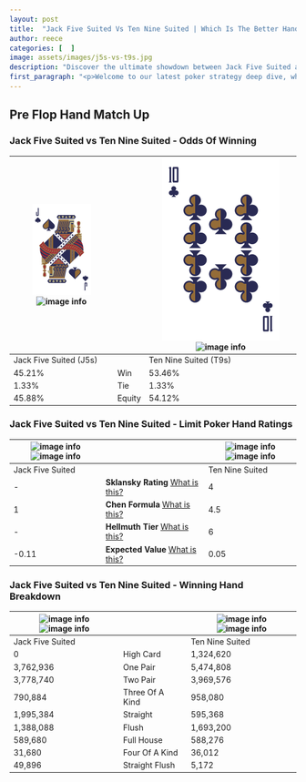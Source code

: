 ```yaml
---
layout: post
title:  "Jack Five Suited Vs Ten Nine Suited | Which Is The Better Hand In Poker? A Complete Guide"
author: reece
categories: [  ]
image: assets/images/j5s-vs-t9s.jpg
description: "Discover the ultimate showdown between Jack Five Suited and Ten Nine Suited in poker! Uncover the odds, strategies, and scenarios where one hand triumphs over the other. Get ready to up your poker game with this thrilling analysis."
first_paragraph: "<p>Welcome to our latest poker strategy deep dive, where we're pitting two distinct hands against each other in a high-stakes showdown: Jack Five Suited vs Ten Nine Suited.</p><p>In the dynamic world of poker, every decision counts, and knowing which hand holds the upper hand is key to your success at the table.</p><p>In this article, we'll dissect these two hands, explore the scenarios where one dominates the other, and equip you with the knowledge to make strategic choices that can tip the odds in your favor.</p><p>Get ready to unravel the intriguing dynamics of these poker hands and elevate your game to new heights.</p>"
---
```




[comment]: # (sp0)

## Pre Flop Hand Match Up

<div class="table hand-ratings" markdown="1"> 



### Jack Five Suited vs Ten Nine Suited - Odds Of Winning


    
| ![image info](assets/images/hand1/J.png) ![image info](assets/images/hand1/5s.png) |  | ![image info](assets/images/hand2/T.png) ![image info](assets/images/hand2/9s.png) |
| -------- | -------- | -------- |
| Jack Five Suited (J5s) |  | Ten Nine Suited (T9s) |
| 45.21% | Win | 53.46% |
| 1.33% | Tie | 1.33% |
| 45.88% | Equity | 54.12% |




[comment]: # (sp1)



### Jack Five Suited vs Ten Nine Suited - Limit Poker Hand Ratings


    
| ![image info](https://www.riverpairs.com/assets/images/hand1/J.png) ![image info](https://www.riverpairs.com/assets/images/hand1/5s.png) |  | ![image info](https://www.riverpairs.com/assets/images/hand2/T.png) ![image info](https://www.riverpairs.com/assets/images/hand2/9s.png) |
| -------- | -------- | -------- |
| Jack Five Suited |  | Ten Nine Suited |
| - | **Sklansky Rating** [What is this?](/sklansky-rating-explained) | 4 |
| 1 | **Chen Formula** [What is this?](/chen-formula-explained) | 4.5 |
| - | **Hellmuth Tier** [What is this?](/Hellmuth-tier-explained) | 6 |
| -0.11 | **Expected Value** [What is this?](/expected-value-explained) | 0.05 |




[comment]: # (sp2)



### Jack Five Suited vs Ten Nine Suited - Winning Hand Breakdown


    
| ![image info](https://www.riverpairs.com/assets/images/hand1/J.png) ![image info](https://www.riverpairs.com/assets/images/hand1/5s.png) |  | ![image info](https://www.riverpairs.com/assets/images/hand2/T.png) ![image info](https://www.riverpairs.com/assets/images/hand2/9s.png) |
| -------- | -------- | -------- |
| Jack Five Suited |  | Ten Nine Suited |
| 0 | High Card | 1,324,620 |
| 3,762,936 | One Pair | 5,474,808 |
| 3,778,740 | Two Pair | 3,969,576 |
| 790,884 | Three Of A Kind | 958,080 |
| 1,995,384 | Straight | 595,368 |
| 1,388,088 | Flush | 1,693,200 |
| 589,680 | Full House | 588,276 |
| 31,680 | Four Of A Kind | 36,012 |
| 49,896 | Straight Flush | 5,172 |




[comment]: # (sp3)



</div>

[comment]: # (sp4)



[comment]: # (sp5)

